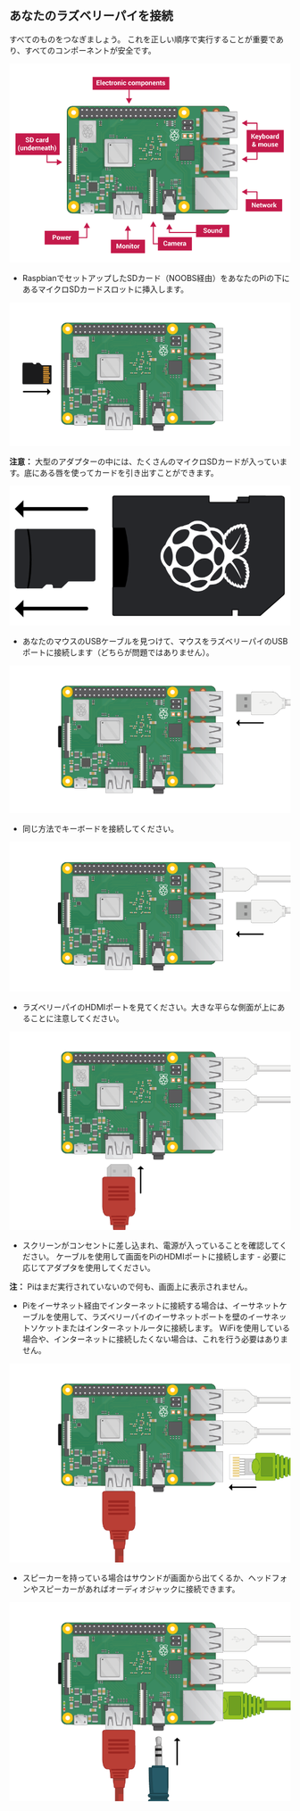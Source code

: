 ## あなたのラズベリーパイを接続

すべてのものをつなぎましょう。 これを正しい順序で実行することが重要であり、すべてのコンポーネントが安全です。

![パイ接続](images/pi-labelled.png)

+ RaspbianでセットアップしたSDカード（NOOBS経由）をあなたのPiの下にあるマイクロSDカードスロットに挿入します。 

![SDカード](images/pi-sd.png)

**注意：** 大型のアダプターの中には、たくさんのマイクロSDカードが入っています。底にある唇を使ってカードを引き出すことができます。

![SDカードホルダー](images/sd-card-holder.png)

+ あなたのマウスのUSBケーブルを見つけて、マウスをラズベリーパイのUSBポートに接続します（どちらが問題ではありません）。

![マウス](images/pi-mouse.png)

+ 同じ方法でキーボードを接続してください。

![キーボード](images/pi-keyboard.png)

+ ラズベリーパイのHDMIポートを見てください。大きな平らな側面が上にあることに注意してください。

![HDMi](images/pi-hdmi.png)

+ スクリーンがコンセントに差し込まれ、電源が入っていることを確認してください。 ケーブルを使用して画面をPiのHDMIポートに接続します - 必要に応じてアダプタを使用してください。

**注：** Piはまだ実行されていないので何も、画面上に表示されません。

+ Piをイーサネット経由でインターネットに接続する場合は、イーサネットケーブルを使用して、ラズベリーパイのイーサネットポートを壁のイーサネットソケットまたはインターネットルータに接続します。 WiFiを使用している場合や、インターネットに接続したくない場合は、これを行う必要はありません。

![イーサネット](images/pi-ethernet.png)

+ スピーカーを持っている場合はサウンドが画面から出てくるか、ヘッドフォンやスピーカーがあればオーディオジャックに接続できます。

![ヘッドフォン](images/pi-headphones.png)